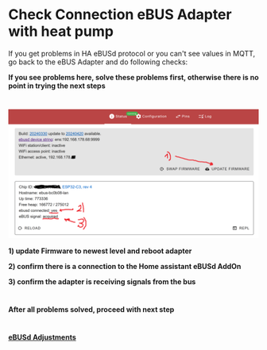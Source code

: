 # Check Connection eBUS Adapter with heat pump

If you get problems in HA eBUSd protocol or you can't see values in MQTT, go back to the eBUS Adapter and do following checks:

**If you see problems here, solve these problems first, otherwise there is no point in trying the next steps**
#
![image](pictures/easi3.png)

**1) update Firmware to newest level and reboot adapter**

**2) confirm there is a connection to the Home assistant eBUSd AddOn**

**3) confirm the adapter is receiving signals from the bus**

#
**After all problems solved, proceed with next step** 
#
**[eBUSd Adjustments](ebusd.md)**

